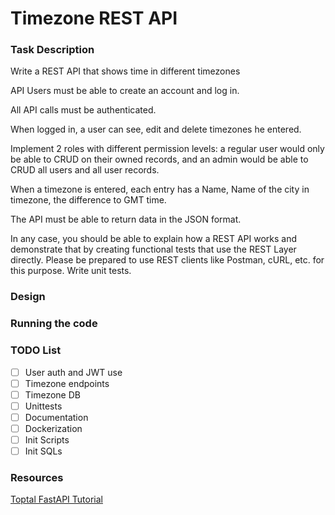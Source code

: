 # Timezone REST API

### Task Description

Write a REST API that shows time in different timezones

API Users must be able to create an account and log in.

All API calls must be authenticated.

When logged in, a user can see, edit and delete timezones he entered.

Implement 2 roles with different permission levels: a regular user would only be able to CRUD on their owned records, and an admin would be able to CRUD all users and all user records.

When a timezone is entered, each entry has a Name, Name of the city in timezone, the difference to GMT time.

The API must be able to return data in the JSON format.

In any case, you should be able to explain how a REST API works and demonstrate that by creating functional tests that use the REST Layer directly. Please be prepared to use REST clients like Postman, cURL, etc. for this purpose.
Write unit tests.

### Design


### Running the code



### TODO List

- [ ] User auth and JWT use
- [ ] Timezone endpoints
- [ ] Timezone DB
- [ ] Unittests
- [ ] Documentation
- [ ] Dockerization
- [ ] Init Scripts
- [ ] Init SQLs

### Resources

[Toptal FastAPI Tutorial](https://www.toptal.com/python/build-high-performing-apps-with-the-python-fastapi-framework)
